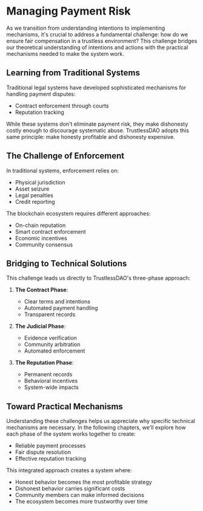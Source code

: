 # Managing Payment Risk

As we transition from understanding intentions to implementing mechanisms, it's crucial to address a fundamental challenge: how do we ensure fair compensation in a trustless environment? This challenge bridges our theoretical understanding of intentions and actions with the practical mechanisms needed to make the system work.

## Learning from Traditional Systems

Traditional legal systems have developed sophisticated mechanisms for handling payment disputes:
- Contract enforcement through courts
- Reputation tracking

While these systems don't eliminate payment risk, they make dishonesty costly enough to discourage systematic abuse. TrustlessDAO adopts this same principle: make honesty profitable and dishonesty expensive.

## The Challenge of Enforcement

In traditional systems, enforcement relies on:
- Physical jurisdiction
- Asset seizure
- Legal penalties
- Credit reporting

The blockchain ecosystem requires different approaches:
- On-chain reputation
- Smart contract enforcement
- Economic incentives
- Community consensus

## Bridging to Technical Solutions

This challenge leads us directly to TrustlessDAO's three-phase approach:

1. **The Contract Phase**: 
   - Clear terms and intentions
   - Automated payment handling
   - Transparent records

2. **The Judicial Phase**:
   - Evidence verification
   - Community arbitration
   - Automated enforcement

3. **The Reputation Phase**:
   - Permanent records
   - Behavioral incentives
   - System-wide impacts

## Toward Practical Mechanisms

Understanding these challenges helps us appreciate why specific technical mechanisms are necessary. In the following chapters, we'll explore how each phase of the system works together to create:
- Reliable payment processes
- Fair dispute resolution
- Effective reputation tracking

This integrated approach creates a system where:
- Honest behavior becomes the most profitable strategy
- Dishonest behavior carries significant costs
- Community members can make informed decisions
- The ecosystem becomes more trustworthy over time